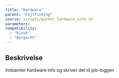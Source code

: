 ```yaml
---
title: "Hardware"
parent: "Fejlfinding"
source: scripts/gather_hardware_info.sh
parameters:
compatibility:
  - "Kiosk"
  - "BorgerPC"
---
```


## Beskrivelse
Indsamler hardware info og skriver det til job-loggen
